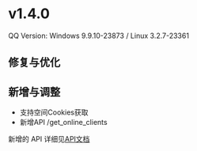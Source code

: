 # v1.4.0

QQ Version: Windows 9.9.10-23873 / Linux 3.2.7-23361

## 修复与优化

## 新增与调整
* 支持空间Cookies获取
* 新增API /get_online_clients

新增的 API 详细见[API文档](https://napneko.github.io/zh-CN/develop/extends_api)

